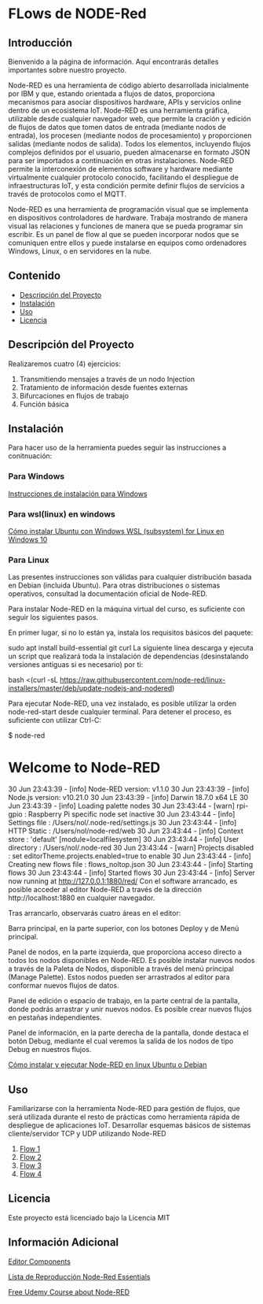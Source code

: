 # FLows de NODE-Red

## Introducción

Bienvenido a la página de información. Aquí encontrarás detalles importantes sobre nuestro proyecto.

Node-RED es una herramienta de código abierto desarrollada inicialmente por IBM y que, estando orientada a flujos de datos, proporciona mecanismos para asociar dispositivos hardware, APIs y servicios online dentro de un ecosistema IoT. Node-RED es una herramienta gráfica, utilizable desde cualquier navegador web, que permite la cración y edición de flujos de datos que tomen datos de entrada (mediante nodos de entrada), los procesen (mediante nodos de procesamiento) y proporcionen salidas (mediante nodos de salida). Todos los elementos, incluyendo flujos complejos definidos por el usuario, pueden almacenarse en formato JSON para ser importados a continuación en otras instalaciones. Node-RED permite la interconexión de elementos software y hardware mediante virtualmente cualquier protocolo conocido, facilitando el despliegue de infraestructuras IoT, y esta condición permite definir flujos de servicios a través de protocolos como el MQTT.

Node-RED es una herramienta de programación visual que se implementa en dispositivos controladores de hardware. Trabaja mostrando de manera visual las relaciones y funciones de manera que se pueda programar sin escribir. Es un panel de flow al que se pueden incorporar nodos que se comuniquen entre ellos y puede instalarse en equipos como ordenadores Windows, Linux, o en servidores en la nube.

## Contenido

- [Descripción del Proyecto](#descripción-del-proyecto)
- [Instalación](#instalación)
- [Uso](#uso)
- [Licencia](#licencia)

## Descripción del Proyecto

Realizaremos cuatro (4) ejercicios:

1. Transmitiendo mensajes a través de un nodo Injection
2. Tratamiento de información desde fuentes externas
3. Bifurcaciones en flujos de trabajo
4. Función básica

## Instalación

Para hacer uso de la herramienta puedes seguir las instrucciones a conitnuación:

### Para Windows

[Instrucciones de instalación para Windows](https://nodered-org.translate.goog/docs/getting-started/windows?_x_tr_sl=auto&_x_tr_tl=es&_x_tr_hl=es&_x_tr_pto=wapp)

### Para wsl(linux) en windows

[Cómo instalar Ubuntu con Windows WSL (subsystem) for Linux en Windows 10](https://youtu.be/lt4UtlUzx9w?si=MpnBuwCGLnXHUq5U)

### Para Linux

Las presentes instrucciones son válidas para cualquier distribución basada en Debian (incluida Ubuntu). Para otras distribuciones o sistemas operativos, consultad la documentación oficial de Node-RED.

Para instalar Node-RED en la máquina virtual del curso, es suficiente con seguir los siguientes pasos.

En primer lugar, si no lo están ya, instala los requisitos básicos del paquete:

sudo apt install build-essential git curl
La siguiente línea descarga y ejecuta un script que realizará toda la instalación de dependencias (desinstalando versiones antiguas si es necesario) por ti:

bash <(curl -sL <https://raw.githubusercontent.com/node-red/linux-installers/master/deb/update-nodejs-and-nodered>)

Para ejecutar Node-RED, una vez instalado, es posible utilizar la orden node-red-start desde cualquier terminal. Para detener el proceso, es suficiente con utilizar Ctrl-C:

$ node-red

Welcome to Node-RED
===================

30 Jun 23:43:39 - [info] Node-RED version: v1.1.0
30 Jun 23:43:39 - [info] Node.js  version: v10.21.0
30 Jun 23:43:39 - [info] Darwin 18.7.0 x64 LE
30 Jun 23:43:39 - [info] Loading palette nodes
30 Jun 23:43:44 - [warn] rpi-gpio : Raspberry Pi specific node set inactive
30 Jun 23:43:44 - [info] Settings file  : /Users/nol/.node-red/settings.js
30 Jun 23:43:44 - [info] HTTP Static    : /Users/nol/node-red/web
30 Jun 23:43:44 - [info] Context store  : 'default' [module=localfilesystem]
30 Jun 23:43:44 - [info] User directory : /Users/nol/.node-red
30 Jun 23:43:44 - [warn] Projects disabled : set editorTheme.projects.enabled=true to enable
30 Jun 23:43:44 - [info] Creating new flows file : flows_noltop.json
30 Jun 23:43:44 - [info] Starting flows
30 Jun 23:43:44 - [info] Started flows
30 Jun 23:43:44 - [info] Server now running at http://127.0.0.1:1880/red/
Con el software arrancado, es posible acceder al editor Node-RED a través de la dirección http://localhost:1880 en cualquier navegador.

Tras arrancarlo, observarás cuatro áreas en el editor:

Barra principal, en la parte superior, con los botones Deploy y de Menú principal.

Panel de nodos, en la parte izquierda, que proporciona acceso directo a todos los nodos disponibles en Node-RED. Es posible instalar nuevos nodos a través de la Paleta de Nodos, disponible a través del menú principal (Manage Palette). Estos nodos pueden ser arrastrados al editor para conformar nuevos flujos de datos.

Panel de edición o espacio de trabajo, en la parte central de la pantalla, donde podrás arrastrar y unir nuevos nodos. Es posible crear nuevos flujos en pestañas independientes.

Panel de información, en la parte derecha de la pantalla, donde destaca el botón Debug, mediante el cual veremos la salida de los nodos de tipo Debug en nuestros flujos.

[Cómo instalar y ejecutar Node-RED en linux Ubuntu o Debian](https://nodered-org.translate.goog/docs/getting-started/local?_x_tr_sl=auto&_x_tr_tl=es&_x_tr_hl=es&_x_tr_pto=wapp)

## Uso

Familiarizarse con la herramienta Node-RED para gestión de flujos, que será utilizada durante el resto de prácticas como herramienta rápida de despliegue de aplicaciones IoT.
Desarrollar esquemas básicos de sistemas cliente/servidor TCP y UDP utilizando Node-RED

1. [Flow 1](https://www.notion.so/First-Flow-137995b1451680d98b4fd7c8ad1d6002?pvs=4)
2. [Flow 2](https://www.notion.so/Second-Flow-137995b14516809a972fc14def3c7c4f?pvs=4)
3. [Flow 3](https://www.notion.so/Third-Flow-137995b14516803aa74ed35a9c653fd8?pvs=4)
4. [Flow 4](https://www.notion.so/Fourth-Flow-137995b145168015ab7ae829382fe7d1?pvs=4)

## Licencia

Este proyecto está licenciado bajo la Licencia MIT

## Información Adicional

[Editor Components](https://youtu.be/veiNb6Y0ERg?si=zLDJaqShsJOOwbci)

[Lista de Reproducción Node-Red Essentials](https://youtube.com/playlist?list=PLyNBB9VCLmo1hyO-4fIZ08gqFcXBkHy-6&si=xOXSCtVVbARfrMG5)

[Free Udemy Course about Node-RED](https://www.udemy.com/course/proyecto-node-red-monitorizacion-de-parametros-del-sistema/?utm_source=adwords&utm_medium=udemyads&utm_campaign=Search_DSA_GammaCatchall_NonP_la.ES_cc.ROW-Spanish&campaigntype=Search&portfolio=ROW-Spanish&language=ES&product=Course&test=&audience=DSA&topic=&priority=Gamma&utm_content=deal4584&utm_term=_._ag_167955697191_._ad_706510832613_._kw__._de_c_._dm__._pl__._ti_dsa-1456167871416_._li_1005493_._pd__._&matchtype=&gad_source=1&gclid=Cj0KCQiA57G5BhDUARIsACgCYnwjjReoqhcOGedAfy6QDDNKh0FMHsByYmsFU24DOsyluC8RW2asunMaAlN6EALw_wcB)